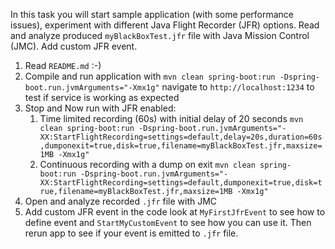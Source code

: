In this task you will start sample application (with some performance issues), experiment with different Java Flight Recorder (JFR) options. 
Read and analyze produced ```myBlackBoxTest.jfr``` file with Java Mission Control (JMC). 
Add custom JFR event.

1. Read ```README.md``` :-)
1. Compile and run application with ```mvn clean spring-boot:run -Dspring-boot.run.jvmArguments="-Xmx1g"``` navigate to ```http://localhost:1234``` to test if service is working as expected
1. Stop and Now run with JFR enabled:
    1. Time limited recording (60s) with initial delay of 20 seconds ```mvn clean spring-boot:run -Dspring-boot.run.jvmArguments="-XX:StartFlightRecording=settings=default,delay=20s,duration=60s,dumponexit=true,disk=true,filename=myBlackBoxTest.jfr,maxsize=1MB -Xmx1g"```
    1. Continuous recording with a dump on exit ```mvn clean spring-boot:run -Dspring-boot.run.jvmArguments="-XX:StartFlightRecording=settings=default,dumponexit=true,disk=true,filename=myBlackBoxTest.jfr,maxsize=1MB -Xmx1g"```
1. Open and analyze recorded ```.jfr``` file with JMC
1. Add custom JFR event in the code look at ```MyFirstJfrEvent``` to see how to define event and ```StartMyCustomEvent``` to see how you can use it. Then rerun app to see if your event is emitted to ```.jfr``` file.

    
    
    
